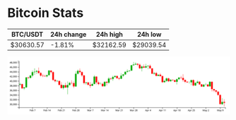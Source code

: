 # Bitcoin Stats

BTC/USDT|24h change|24h high|24h low|
|---|---|---|---|
|$30630.57|-1.81%|$32162.59|$29039.54|

<img src="./chart.svg">
